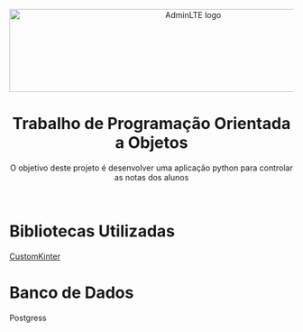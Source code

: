 <p align="center" style="margin-bottom: 32px">
  <a href="https://erdkse.com" >
    <img src="https://unifimes.edu.br/filemanager_uploads/files/documentos/institucional/logomarcas/oficial2.png" alt="AdminLTE logo" width="636" height="147">
  </a>
</p>

<h1 align="center">Trabalho de Programação Orientada a Objetos</h1>

<p align="center">
  O objetivo deste projeto é desenvolver uma aplicação python para controlar as notas dos alunos
</p>
<br>
<h1 >Bibliotecas Utilizadas</h1>

[CustomKinter](https://github.com/TomSchimansky/CustomTkinter/tree/master)

<h1 >Banco de Dados</h1>
Postgress
